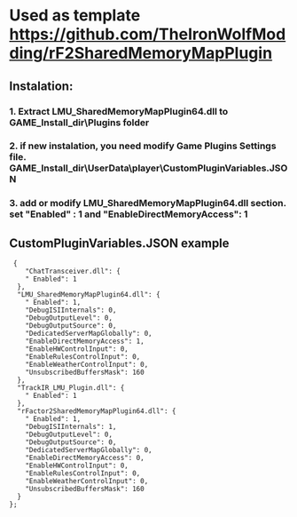 # Used as template https://github.com/TheIronWolfModding/rF2SharedMemoryMapPlugin

## Instalation:
### 1. Extract LMU_SharedMemoryMapPlugin64.dll  to GAME_Install_dir\Plugins folder
### 2. if new instalation, you need modify Game Plugins Settings file. GAME_Install_dir\UserData\player\CustomPluginVariables.JSON
### 3. add or modify LMU_SharedMemoryMapPlugin64.dll section. set "Enabled" : 1 and "EnableDirectMemoryAccess": 1


## CustomPluginVariables.JSON example


```
 {
    "ChatTransceiver.dll": {
    " Enabled": 1
  },
  "LMU_SharedMemoryMapPlugin64.dll": {
    " Enabled": 1,
    "DebugISIInternals": 0,
    "DebugOutputLevel": 0,
    "DebugOutputSource": 0,
    "DedicatedServerMapGlobally": 0,
    "EnableDirectMemoryAccess": 1,
    "EnableHWControlInput": 0,
    "EnableRulesControlInput": 0,
    "EnableWeatherControlInput": 0,
    "UnsubscribedBuffersMask": 160
  },
  "TrackIR_LMU_Plugin.dll": {
    " Enabled": 1
  },
  "rFactor2SharedMemoryMapPlugin64.dll": {
    " Enabled": 1,
    "DebugISIInternals": 1,
    "DebugOutputLevel": 0,
    "DebugOutputSource": 0,
    "DedicatedServerMapGlobally": 0,
    "EnableDirectMemoryAccess": 0,
    "EnableHWControlInput": 0,
    "EnableRulesControlInput": 0,
    "EnableWeatherControlInput": 0,
    "UnsubscribedBuffersMask": 160
  }
};
```
